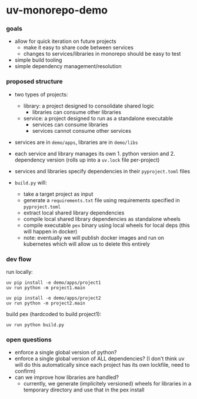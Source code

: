 # uv-monorepo-demo

### goals
- allow for quick iteration on future projects
    - make it easy to share code between services
    - changes to services/libraries in monorepo should be easy to test
- simple build tooling
- simple dependency management/resolution

### proposed structure
- two types of projects:
    - library: a project designed to consolidate shared logic
        - libraries can consume other libraries
    - service: a project designed to run as a standalone executable
        - services can consume libraries
        - services cannot consume other services

- services are in `demo/apps`, libraries are in `demo/libs`
- each service and library manages its own 1. python version and 2. dependency version (rolls up into a `uv.lock` file per-project)
- services and libraries specify dependencies in their `pyproject.toml` files
- `build.py` will:
    - take a target project as input
    - generate a `requirements.txt` file using requirements specified in `pyproject.toml`
    - extract local shared library dependencies
    - compile local shared library dependencies as standalone wheels
    - compile executable `pex` binary using local wheels for local deps (this will happen in docker)
    - note: eventually we will publish docker images and run on kubernetes which will allow us to delete this entirely

### dev flow

run locally:
```
uv pip install -e demo/apps/project1
uv run python -m project1.main
```

```
uv pip install -e demo/apps/project2
uv run python -m project2.main
```

build pex (hardcoded to build project1):
```
uv run python build.py
```

### open questions
- enforce a single global version of python?
- enforce a single global version of ALL dependencies? (I don't think uv will do this automatically since each project has its own lockfile, need to confirm)
- can we improve how libraries are handled?
    - currently, we generate (implicitely versioned) wheels for libraries in a temporary directory and use that in the pex install
